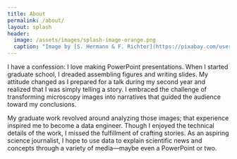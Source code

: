 ```yaml
---
title: About
permalink: /about/
layout: splash
header:
  image: /assets/images/splash-image-orange.png
  caption: "Image by [S. Hermann & F. Richter](https://pixabay.com/users/pixel2013-2364555/?utm_source=link-attribution&amp;utm_medium=referral&amp;utm_campaign=image&amp;utm_content=1721590) from [Pixabay](https://pixabay.com/?utm_source=link-attribution&amp;utm_medium=referral&amp;utm_campaign=image&amp;utm_content=1721590)"
---
```

I have a confession: I love making PowerPoint presentations. When I started
graduate school, I dreaded assembling figures and writing slides. My attitude
changed as I prepared for a talk during my second year and realized that I was
simply telling a story. I embraced the challenge of transforming microscopy
images into narratives that guided the audience toward my conclusions.

My graduate work revolved around analyzing those images; that experience
inspired me to become a data engineer. Though I enjoyed the technical details
of the work, I missed the fulfillment of crafting stories. As an aspiring
science journalist, I hope to use data to explain scientific news and
concepts through a variety of media—maybe even a PowerPoint or two.

